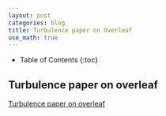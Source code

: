 ```yaml
---
layout: post
categories: blog
title: Turbulence paper on Overleaf
use_math: true
---
```


* Table of Contents
{:toc}


## Turbulence paper on overleaf

[Turbulence paper on overleaf](https://www.overleaf.com/9837722vncbcymhrzmx#/35975357/)